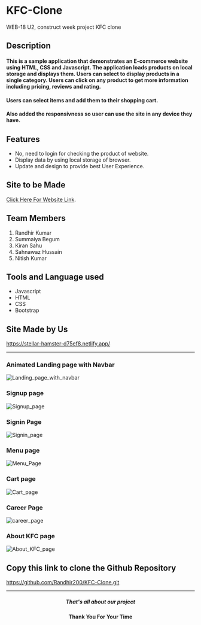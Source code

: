 # KFC-Clone
WEB-18 U2, construct week project KFC clone

## Description
#### This is a sample application that demonstrates an E-commerce website using HTML, CSS and Javascript. The application loads products on local storage and displays them. Users can select to display products in a single category. Users can click on any product to get more information including pricing, reviews and rating.

#### Users can select items and add them to their shopping cart.

#### Also added the responsivness so user can use the site in any device they have.

## Features
- No, need to login for checking the product of website.
- Display data by using local storage of browser.
- Update and design to provide best User Experience.

## Site to be Made
 [Click Here For Website Link](https://www.kfc.com/?georedirect=false).

## Team Members
1. Randhir Kumar 
2. Summaiya Begum 
3. Kiran Sahu
4. Sahnawaz Hussain 
5. Nitish Kumar

## Tools and Language used
- Javascript
- HTML
- CSS
- Bootstrap

## Site Made by Us
https://stellar-hamster-d75ef8.netlify.app/
<hr/>
<h3>Animated Landing page with Navbar</h3>
<img src="https://user-images.githubusercontent.com/101489367/192385744-e4782a65-b3d8-4da5-800f-b206192eb9e2.png"  alt="Landing_page_with_navbar" />
<br/>
<h3>Signup page</h3>
<img src="https://user-images.githubusercontent.com/101489367/192385907-368789f3-8899-481b-9e4e-531fe1798f58.png" alt="Signup_page" />
<br/>
<h3>Signin Page</h3>
<img src="https://user-images.githubusercontent.com/101489367/192386017-5a1d515c-da3f-4026-8f2c-388ba39edf2a.png" alt="Signin_page" />
<br />
<h3>Menu page</h3>
<img src="https://user-images.githubusercontent.com/101489367/192386172-8ed95561-5dc9-4aea-aa74-334e78439d77.png" alt="Menu_Page" />
<br/>
<h3>Cart page</h3>
<img src="https://user-images.githubusercontent.com/101489367/192386407-20adffc0-c25c-4616-8521-c733d082c9a8.png" alt="Cart_page" />
<br/>
<h3>Career Page</h3>
<img src="https://user-images.githubusercontent.com/101489367/192386515-5ea09f78-ec1d-4234-a0ea-c540606bba77.png" alt="career_page" />
<br />
<h3>About KFC page</h3>
<img src="https://user-images.githubusercontent.com/101489367/192386672-a350b70c-4f40-4519-8860-01c89839f5a8.png" alt="About_KFC_page" />
<br/>



## Copy this link to clone the Github Repository
https://github.com/Randhir200/KFC-Clone.git


<hr/>
<h5 align="center">That's all about our project </h5>
<h4 align="center" >Thank You For Your Time</h4>

